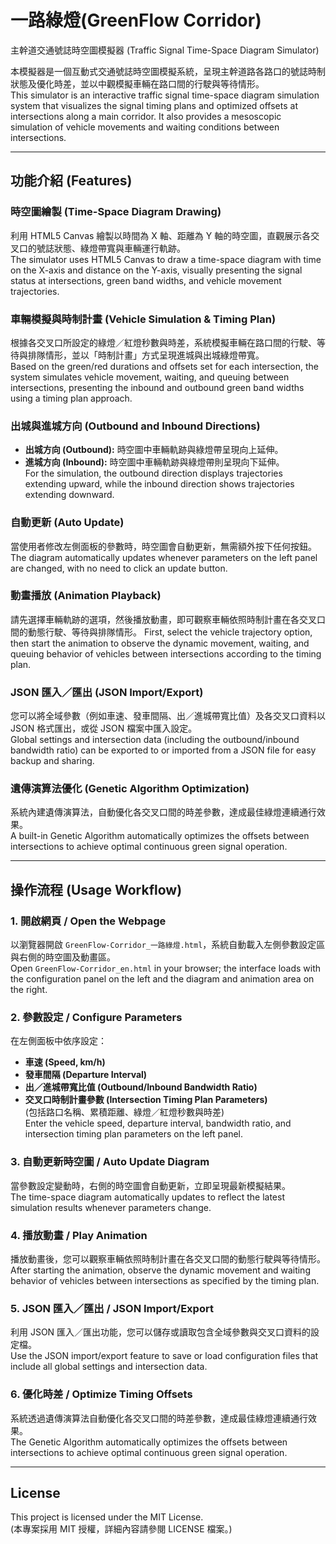 # 一路綠燈(GreenFlow Corridor)
主幹道交通號誌時空圖模擬器 (Traffic Signal Time-Space Diagram Simulator)

本模擬器是一個互動式交通號誌時空圖模擬系統，呈現主幹道路各路口的號誌時制狀態及優化時差，並以中觀模擬車輛在路口間的行駛與等待情形。  
This simulator is an interactive traffic signal time-space diagram simulation system that visualizes the signal timing plans and optimized offsets at intersections along a main corridor. It also provides a mesoscopic simulation of vehicle movements and waiting conditions between intersections.

---

## 功能介紹 (Features)

### 時空圖繪製 (Time-Space Diagram Drawing)
利用 HTML5 Canvas 繪製以時間為 X 軸、距離為 Y 軸的時空圖，直觀展示各交叉口的號誌狀態、綠燈帶寬與車輛運行軌跡。  
The simulator uses HTML5 Canvas to draw a time-space diagram with time on the X-axis and distance on the Y-axis, visually presenting the signal status at intersections, green band widths, and vehicle movement trajectories.

### 車輛模擬與時制計畫 (Vehicle Simulation & Timing Plan)
根據各交叉口所設定的綠燈／紅燈秒數與時差，系統模擬車輛在路口間的行駛、等待與排隊情形，並以「時制計畫」方式呈現進城與出城綠燈帶寬。  
Based on the green/red durations and offsets set for each intersection, the system simulates vehicle movement, waiting, and queuing between intersections, presenting the inbound and outbound green band widths using a timing plan approach.

### 出城與進城方向 (Outbound and Inbound Directions)
- **出城方向 (Outbound):** 時空圖中車輛軌跡與綠燈帶呈現向上延伸。  
- **進城方向 (Inbound):** 時空圖中車輛軌跡與綠燈帶則呈現向下延伸。  
For the simulation, the outbound direction displays trajectories extending upward, while the inbound direction shows trajectories extending downward.

### 自動更新 (Auto Update)
當使用者修改左側面板的參數時，時空圖會自動更新，無需額外按下任何按鈕。  
The diagram automatically updates whenever parameters on the left panel are changed, with no need to click an update button.

### 動畫播放 (Animation Playback)
請先選擇車輛軌跡的選項，然後播放動畫，即可觀察車輛依照時制計畫在各交叉口間的動態行駛、等待與排隊情形。
First, select the vehicle trajectory option, then start the animation to observe the dynamic movement, waiting, and queuing behavior of vehicles between intersections according to the timing plan.

### JSON 匯入／匯出 (JSON Import/Export)
您可以將全域參數（例如車速、發車間隔、出／進城帶寬比值）及各交叉口資料以 JSON 格式匯出，或從 JSON 檔案中匯入設定。  
Global settings and intersection data (including the outbound/inbound bandwidth ratio) can be exported to or imported from a JSON file for easy backup and sharing.

### 遺傳演算法優化 (Genetic Algorithm Optimization)
系統內建遺傳演算法，自動優化各交叉口間的時差參數，達成最佳綠燈連續通行效果。  
A built-in Genetic Algorithm automatically optimizes the offsets between intersections to achieve optimal continuous green signal operation.

---

## 操作流程 (Usage Workflow)

### 1. 開啟網頁 / Open the Webpage  
以瀏覽器開啟 `GreenFlow-Corridor_一路綠燈.html`，系統自動載入左側參數設定區與右側的時空圖及動畫區。  
Open `GreenFlow-Corridor_en.html` in your browser; the interface loads with the configuration panel on the left and the diagram and animation area on the right.

### 2. 參數設定 / Configure Parameters  
在左側面板中依序設定：  
- **車速 (Speed, km/h)**  
- **發車間隔 (Departure Interval)**  
- **出／進城帶寬比值 (Outbound/Inbound Bandwidth Ratio)**  
- **交叉口時制計畫參數 (Intersection Timing Plan Parameters)**  
  (包括路口名稱、累積距離、綠燈／紅燈秒數與時差)  
Enter the vehicle speed, departure interval, bandwidth ratio, and intersection timing plan parameters on the left panel.

### 3. 自動更新時空圖 / Auto Update Diagram  
當參數設定變動時，右側的時空圖會自動更新，立即呈現最新模擬結果。  
The time-space diagram automatically updates to reflect the latest simulation results whenever parameters change.

### 4. 播放動畫 / Play Animation  
播放動畫後，您可以觀察車輛依照時制計畫在各交叉口間的動態行駛與等待情形。  
After starting the animation, observe the dynamic movement and waiting behavior of vehicles between intersections as specified by the timing plan.

### 5. JSON 匯入／匯出 / JSON Import/Export  
利用 JSON 匯入／匯出功能，您可以儲存或讀取包含全域參數與交叉口資料的設定檔。  
Use the JSON import/export feature to save or load configuration files that include all global settings and intersection data.

### 6. 優化時差 / Optimize Timing Offsets  
系統透過遺傳演算法自動優化各交叉口間的時差參數，達成最佳綠燈連續通行效果。  
The Genetic Algorithm automatically optimizes the offsets between intersections to achieve optimal continuous green signal operation.

---

## License

This project is licensed under the MIT License.  
(本專案採用 MIT 授權，詳細內容請參閱 LICENSE 檔案。)
